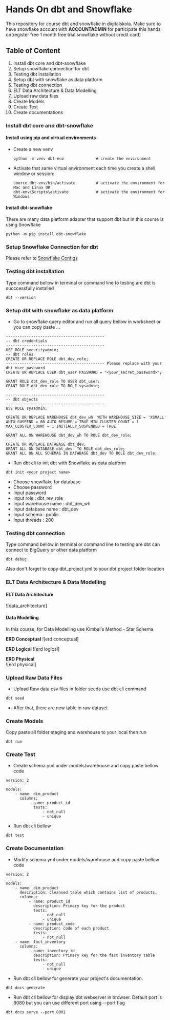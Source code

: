 # Hands On dbt and Snowflake 
This repository for course dbt and snowflake in digitalskola. Make sure to have snowflake account with **ACCOUNTADMIN** for participate this hands on(register free 1 month free trial snowflake without credit card)

## Table of Content
1) Install dbt core and dbt-snowflake
2) Setup snowflake connection for dbt
3) Testing dbt installation
4) Setup dbt with snowflake as data platform
5) Testing dbt connection
6) ELT Data Architecture & Data Modelling
7) Upload raw data files
8) Create Models
9) Create Test
10) Create documentations

### Install dbt core and dbt-snowflake
#### Install using pip and virtual environments

- Create a new venv
  ```
  python -m venv dbt-env              # create the environment
  ```
- Activate that same virtual environment each time you create a shell window or session:
  ```
  source dbt-env/bin/activate         # activate the environment for Mac and Linux OR
  dbt-env\Scripts\activate            # activate the environment for Windows
  ```

#### Install dbt-snowflake
There are many data platform adapter that support dbt but in this course is using Snowflake
```
python -m pip install dbt-snowflake
```

### Setup Snowflake Connection for dbt
Please refer to [Snowflake Configs](https://docs.getdbt.com/docs/core/connect-data-platform/snowflake-setup#authentication-methods)

### Testing dbt installation
Type command bellow in terminal or command line to testing are dbt is succcessfully installed
```
dbt --version
```

### Setup dbt with snowflake as data platform
- Go to snowflake query editor and run all query bellow in worksheet or you can copy paste ...
```
-------------------------------------------
-- dbt credentials
-------------------------------------------
USE ROLE securityadmin;
-- dbt roles
CREATE OR REPLACE ROLE dbt_dev_role;
------------------------------------------- Please replace with your dbt user password
CREATE OR REPLACE USER dbt_user PASSWORD = "<your_secret_password>";

GRANT ROLE dbt_dev_role TO USER dbt_user;
GRANT ROLE dbt_dev_role TO ROLE sysadmin;

-------------------------------------------
-- dbt objects
-------------------------------------------
USE ROLE sysadmin;

CREATE OR REPLACE WAREHOUSE dbt_dev_wh  WITH WAREHOUSE_SIZE = 'XSMALL' AUTO_SUSPEND = 60 AUTO_RESUME = TRUE MIN_CLUSTER_COUNT = 1 MAX_CLUSTER_COUNT = 1 INITIALLY_SUSPENDED = TRUE;

GRANT ALL ON WAREHOUSE dbt_dev_wh TO ROLE dbt_dev_role;

CREATE OR REPLACE DATABASE dbt_dev; 
GRANT ALL ON DATABASE dbt_dev  TO ROLE dbt_dev_role;
GRANT ALL ON ALL SCHEMAS IN DATABASE dbt_dev TO ROLE dbt_dev_role;
```

- Run dbt cli to init dbt with Snowflake as data platform
```
dbt init <your project name>
```
- Choose snowflake for database
- Choose password
- Input password
- Input role : dbt_rev_role
- Input warehouse name : dbt_dev_wh
- Input database name : dbt_dev
- Input schema : public
- Input threads : 200

### Testing dbt connection

Type command bellow in terminal or command line to testing are dbt can connect to BigQuery or other data platform
```
dbt debug
```
Also don't forget to copy dbt_project.yml to your dbt project folder location

### ELT Data Architecture & Data Modelling
#### ELT Data Architecture
![data_architecture]

#### Data Modelling
In this course, for Data Modelling use Kimbal's Method - Star Schema

<b>ERD Conceptual</b>
![erd conceptual]

<b>ERD Logical</b>
![erd logical]

<b>ERD Physical</b>
<br />
![erd physical]

### Upload Raw Data Files
- Upload Raw data csv files in folder seeds use dbt cli command 
```
dbt seed
```
- After that, there are new table in raw dataset

### Create Models
Copy paste all folder staging and warehouse to your local then run
```
dbt run
```

### Create Test
- Create schema.yml under models/warehouse and copy paste bellow code
```
version: 2

models:
    - name: dim_product
      columns:              
          - name: product_id
            tests:
                - not_null
                - unique
```
- Run dbt cli bellow
```
dbt test
```

### Create Documentation
- Modify schema.yml under models/warehouse and copy paste bellow code
```
version: 2

models:
    - name: dim_product
      description: Cleansed table which contains list of products.
      columns:              
          - name: product_id
            description: Primary key for the product
            tests:
                - not_null
                - unique
          - name: product_code
            description: code of each product
            tests:
                - not_null
    - name: fact_inventory
      columns:
          - name: inventory_id
            description: Primary key for the fact inventory table
            tests:
                - not_null
                - unique
```
- Run dbt cli bellow for generate your project's documentation. 
```
dbt docs generate
```

- Run dbt cli bellow for display dbt webserver in browser. Default port is 8080 but you can use different port using --port flag 
```
dbt docs serve --port 8001
```
